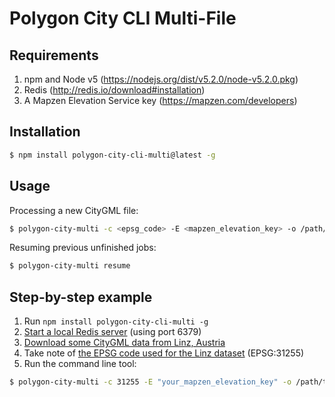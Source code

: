 # Polygon City CLI Multi-File

## Requirements

1. npm and Node v5 (https://nodejs.org/dist/v5.2.0/node-v5.2.0.pkg)
2. Redis (http://redis.io/download#installation)
3. A Mapzen Elevation Service key (https://mapzen.com/developers)

## Installation

```bash
$ npm install polygon-city-cli-multi@latest -g
```

## Usage

Processing a new CityGML file:

```bash
$ polygon-city-multi -c <epsg_code> -E <mapzen_elevation_key> -o /path/to/obj/output/directory /path/to/cityGml/input/directory
```

Resuming previous unfinished jobs:

```bash
$ polygon-city-multi resume
```

## Step-by-step example

1. Run `npm install polygon-city-cli-multi -g`
2. [Start a local Redis server](http://redis.io/topics/quickstart#starting-redis) (using port 6379)
3. [Download some CityGML data from Linz, Austria](http://geo.data.linz.gv.at/katalog/geodata/3d_geo_daten_lod2/)
4. Take note of [the EPSG code used for the Linz dataset](http://geo.data.linz.gv.at/katalog/geodata/3d_geo_daten_lod2/Beschreibung.txt) (EPSG:31255)
5. Run the command line tool:

```bash
$ polygon-city-multi -c 31255 -E "your_mapzen_elevation_key" -o /path/to/obj/output/directory /path/to/cityGml/input/directory
```
